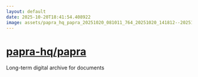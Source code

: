```yaml
---
layout: default
date: 2025-10-20T18:41:54.408922
image: assets/papra_hq_papra_20251020_081011_764_20251020_141812--20251020T161812742--cropped.png
---
```


# [papra-hq/papra](https://github.com/papra-hq/papra/)

Long-term digital archive for documents
